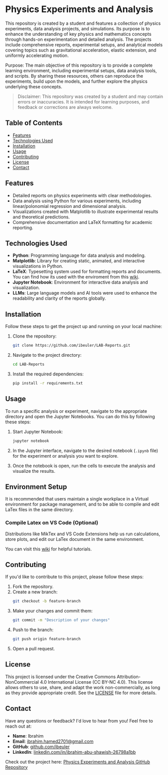 # Physics Experiments and Analysis

This repository is created by a student and features a collection of physics experiments, data analysis projects, and simulations. Its purpose is to enhance the understanding of key physics and mathematics concepts through hands-on experimentation and detailed analysis. The projects include comprehensive reports, experimental setups, and analytical models covering topics such as gravitational acceleration, elastic extension, and uniformly accelerating motion.

Purpose: The main objective of this repository is to provide a complete learning environment, including experimental setups, data analysis tools, and scripts. By sharing these resources, others can reproduce the experiments, build upon the models, and further explore the physics underlying these concepts.

> Disclaimer: This repository was created by a student and may contain errors or inaccuracies. It is intended for learning purposes, and feedback or corrections are always welcome.

## Table of Contents

- [Features](#features)
- [Technologies Used](#technologies-used)
- [Installation](#installation)
- [Usage](#usage)
- [Contributing](#contributing)
- [License](#license)
- [Contact](#contact)

## Features

- Detailed reports on physics experiments with clear methodologies.
- Data analysis using Python for various experiments, including linear/polonomial regression and dimensional analysis.
- Visualizations created with Matplotlib to illustrate experimental results and theoretical predictions.
- Comprehensive documentation and LaTeX formatting for academic reporting.

## Technologies Used

- **Python**: Programming language for data analysis and modeling.
- **Matplotlib**: Library for creating static, animated, and interactive visualizations in Python.
- **LaTeX**: Typesetting system used for formatting reports and documents. You can find how its used with the enviroment from this [wiki](https://github.com/ibeuler/LAB-Reports/wiki).
- **Jupyter Notebook**: Environment for interactive data analysis and visualization.
- **LLMs**: Large language models and AI tools were used to enhance the readability and clarity of the reports globally.

## Installation

Follow these steps to get the project up and running on your local machine:

1. Clone the repository:
   ```bash
   git clone https://github.com/ibeuler/LAB-Reports.git
   ```
2. Navigate to the project directory:
   ```bash
   cd LAB-Reports
   ```
3. Install the required dependencies:
   ```bash
   pip install -r requirements.txt
   ```

## Usage

To run a specific analysis or experiment, navigate to the appropriate directory and open the Jupyter Notebooks. You can do this by following these steps:

1. Start Jupyter Notebook:
   ```bash
   jupyter notebook
   ```

2. In the Jupyter interface, navigate to the desired notebook (`.ipynb` file) for the experiment or analysis you want to explore.

3. Once the notebook is open, run the cells to execute the analysis and visualize the results.

## Environment Setup 

It is recommended that users maintain a single workplace in a Virtual environment for package management, and to be able to compile and edit LaTex files in the same directory.

### Compile Latex on VS Code (Optional)
Distributions like MikTex and VS Code Extensions help us run calculations, store plots, and edit our LaTex document in the same environment.

You can visit this [wiki](https://github.com/ibeuler/LAB-Reports/wiki) for helpful tutorials.

## Contributing

If you'd like to contribute to this project, please follow these steps:

1. Fork the repository.
2. Create a new branch:
   ```bash
   git checkout -b feature-branch
   ```
3. Make your changes and commit them:
   ```bash
   git commit -m "Description of your changes"
   ```
4. Push to the branch:
   ```bash
   git push origin feature-branch
   ```
5. Open a pull request.

## License

This project is licensed under the Creative Commons Attribution-NonCommercial 4.0 International License (CC BY-NC 4.0). This license allows others to use, share, and adapt the work non-commercially, as long as they provide appropriate credit. See the [LICENSE](LICENSE) file for more details.

## Contact

Have any questions or feedback? I'd love to hear from you! Feel free to reach out at:

- **Name**: Ibrahim  
- **Email**: [ibrahim.hamed2701@gmail.com](mailto:ibrahim.hamed2701@gmail.com)  
- **GitHub**: [github.com/ibeuler](https://github.com/ibeuler)  
- **LinkedIn**: [linkedin.com/in/ibrahim-abu-shawish-26798a1bb](https://www.linkedin.com/in/ibrahim-abu-shawish-26798a1bb)

Check out the project here: [Physics Experiments and Analysis GitHub Repository](https://github.com/ibeuler/LAB-Reports/)
